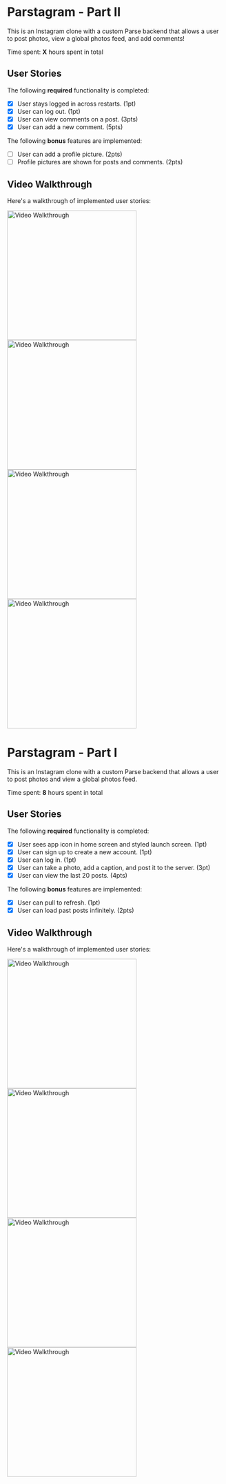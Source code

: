 # Parstagram - Part II

This is an Instagram clone with a custom Parse backend that allows a user to post photos, view a global photos feed, and add comments!

Time spent: **X** hours spent in total

## User Stories

The following **required** functionality is completed:

- [X] User stays logged in across restarts. (1pt)
- [X] User can log out. (1pt)
- [X] User can view comments on a post. (3pts)
- [X] User can add a new comment. (5pts)

The following **bonus** features are implemented:

- [ ] User can add a profile picture. (2pts)
- [ ] Profile pictures are shown for posts and comments. (2pts)

## Video Walkthrough

Here's a walkthrough of implemented user stories:

<img src='https://github.com/nlawliet6/iOS-CodePath/blob/main/Parstagram/walkthrough2-1.gif' title='Video Walkthrough' width='300' alt='Video Walkthrough' /><img src='https://github.com/nlawliet6/iOS-CodePath/blob/main/Parstagram/walkthrough2-2.gif' title='Video Walkthrough' width='300' alt='Video Walkthrough' /><img src='https://github.com/nlawliet6/iOS-CodePath/blob/main/Parstagram/walkthrough2-3.gif' title='Video Walkthrough' width='300' alt='Video Walkthrough' /><img src='https://github.com/nlawliet6/iOS-CodePath/blob/main/Parstagram/walkthrough2-4.gif' title='Video Walkthrough' width='300' alt='Video Walkthrough' />


# Parstagram - Part I

This is an Instagram clone with a custom Parse backend that allows a user to post photos and view a global photos feed.

Time spent: **8** hours spent in total

## User Stories

The following **required** functionality is completed:

- [X] User sees app icon in home screen and styled launch screen. (1pt)
- [X] User can sign up to create a new account. (1pt)
- [X] User can log in. (1pt)
- [X] User can take a photo, add a caption, and post it to the server. (3pt)
- [X] User can view the last 20 posts. (4pts)

The following **bonus** features are implemented:

- [X] User can pull to refresh. (1pt)
- [X] User can load past posts infinitely. (2pts)

## Video Walkthrough

Here's a walkthrough of implemented user stories:

<img src='https://github.com/nlawliet6/iOS-CodePath/blob/main/Parstagram/walkthrough1-1.gif' title='Video Walkthrough' width='300' alt='Video Walkthrough' /><img src='https://github.com/nlawliet6/iOS-CodePath/blob/main/Parstagram/walkthrough1-2.gif' title='Video Walkthrough' width='300' alt='Video Walkthrough' /><img src='https://github.com/nlawliet6/iOS-CodePath/blob/main/Parstagram/walkthrough1-3.gif' title='Video Walkthrough' width='300' alt='Video Walkthrough' /><img src='https://github.com/nlawliet6/iOS-CodePath/blob/main/Parstagram/walkthrough1-4.gif' title='Video Walkthrough' width='300' alt='Video Walkthrough' />
